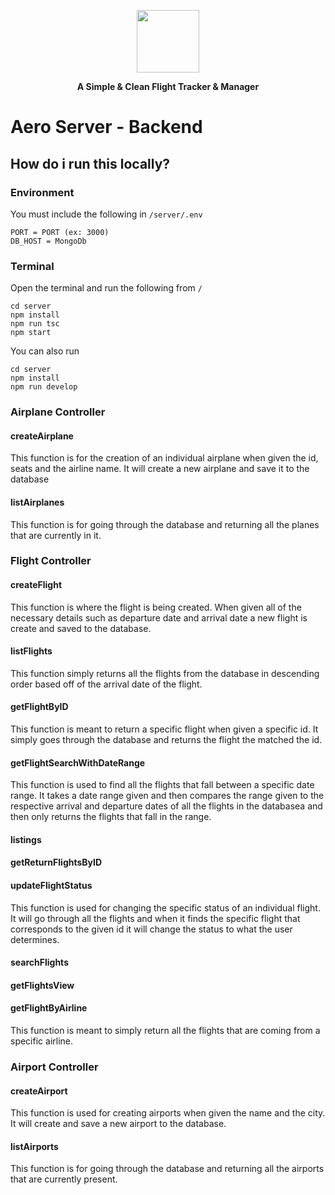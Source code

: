 <a><p align="center">
<img height=100 src="https://user-images.githubusercontent.com/10552019/114287500-3f3f7680-9a35-11eb-81a6-33eebd6a5efd.png"/>

</p></a>
<p align="center">
  <strong>A Simple & Clean Flight Tracker & Manager</strong>
</p>

# Aero Server - Backend


## How do i run this locally?

### Environment
You must include the following in `/server/.env`
```
PORT = PORT (ex: 3000)
DB_HOST = MongoDb
```

### Terminal
Open the terminal and run the following from `/`
```
cd server
npm install
npm run tsc
npm start
```
You can also run
```
cd server
npm install
npm run develop
```

### Airplane Controller
#### createAirplane 

This function is for the creation of an individual airplane when given the id, seats and the airline name. It will create a new airplane and save it to the database


#### listAirplanes

This function is for going through the database and returning all the planes that are currently in it. 



### Flight Controller
#### createFlight
This function is where the flight is being created. When given all of the necessary details such as departure date and arrival date a new flight is create and saved to the database.

#### listFlights
This function simply returns all the flights from the database in descending order based off of the arrival date of the flight.

#### getFlightByID
This function is meant to return a specific flight when given a specific id. It simply goes through the database and returns the flight the matched the id. 

#### getFlightSearchWithDateRange
This function is used to find all the flights that fall between a specific date range. It takes a date range given and then compares the range given to the respective arrival and departure dates of all the flights in the databasea and then only returns the flights that fall in the range. 
#### listings

#### getReturnFlightsByID

#### updateFlightStatus
This function is used for changing the specific status of an individual flight. It will go through all the flights and when it finds the specific flight that corresponds to the given id it will change the status to what the user determines.

#### searchFlights

#### getFlightsView

#### getFlightByAirline

This function is meant to simply return all the flights that are coming from a specific airline. 







### Airport Controller
#### createAirport 

This function is used for creating airports when given the name and the city. It will create and save a new airport to the database.


#### listAirports

This function is for going through the database and returning all the airports that are currently present. 
